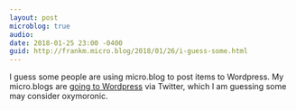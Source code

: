```yaml
---
layout: post
microblog: true
audio: 
date: 2018-01-25 23:00 -0400
guid: http://frankm.micro.blog/2018/01/26/i-guess-some.html
---
```

I guess some people are using micro.blog to post items to Wordpress. My micro.blogs are [going to Wordpress](https://fjmnotes.com) via Twitter, which I am guessing some may consider oxymoronic. 
